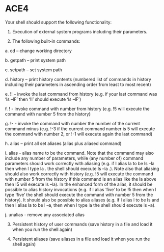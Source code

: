 # ACE4

Your shell should support the following functionality:
1. Execution of external system programs including their parameters.

2. The following built-in commands:

  a. cd – change working directory

  b. getpath – print system path

  c. setpath – set system path

  d. history – print history contents (numbered list of commands in history
including their parameters in ascending order from least to most recent)

  e. !! – invoke the last command from history (e.g. if your last command
was ‘ls –lF’ then ‘!!’ should execute ‘ls –lF’)

  f. !<no> - invoke command with number <no> from history (e.g. !5 will
execute the command with number 5 from the history)
  
   g. !-<no> - invoke the command with number the number of the current
command minus <no> (e.g. !-3 if the current command number is 5 will
execute the command with number 2, or !-1 will execute again the last
command)
  
  h. alias – print all set aliases (alias plus aliased command)

  i. alias <name> <command> - alias name to be the command. Note that
the command may also include any number of parameters, while (any
number of) command parameters should work correctly with aliasing
(e.g. if I alias la to be ls –la then when I type la . the shell should execute
ls –la .). Note also that aliasing should also work correctly with history
(e.g. !5 will execute the command with number 5 from the history if this
command is an alias like the la above then !5 will execute ls –la). In the
enhanced form of the alias, it should be possible to alias history
invocations (e.g. if I alias ‘five’ to be !5 then when I type ‘five’ the shell
should execute the command with number 5 from the history). It should
also be possible to alias aliases (e.g. If I alias l to be ls and then I alias la
to be l –a, then when I type la the shell should execute ls –a).
  
  j. unalias <command> - remove any associated alias
  
3. Persistent history of user commands (save history in a file and load it when you run
the shell again)

4. Persistent aliases (save aliases in a file and load it when you run the shell again)
